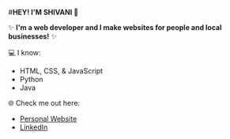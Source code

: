 #**HEY! I'M SHIVANI 👋**

✨ **I'm a web developer and I make websites for people and local businesses!** ✨  

💻 I know:  
- HTML, CSS, & JavaScript  
- Python  
- Java  

🌐 Check me out here:  
- [Personal Website](https://shivani-devs.github.io/Shivani.github.io/)  
- [LinkedIn](https://www.linkedin.com/in/shivani-saravanan-/)  
